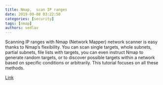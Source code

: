 ```yaml
---
title: Nmap,  scan IP ranges
date: 2019-09-08 03:22:50
categories: [security]
tags: [nmap]
authors: sedlav
---
```


Scanning IP ranges with Nmap (Network Mapper) network scanner is easy thanks to Nmap’s flexibility. You can scan single targets, whole subnets, partial subnets, file lists with targets, you can even instruct Nmap to generate random targets, or to discover possible targets within a network based on specific conditions or arbitrarily. This tutorial focuses on all these methods.

[Link](https://linuxhint.com/nmap_scan_ip_ranges/)
